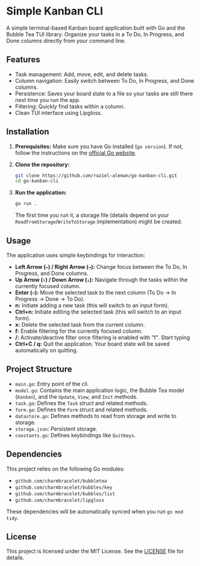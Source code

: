 # Simple Kanban CLI

A simple terminal-based Kanban board application built with Go and the Bubble Tea TUI library. Organize your tasks in a To Do, In Progress, and Done columns directly from your command line.

## Features

* Task management: Add, move, edit, and delete tasks.
* Column navigation: Easily switch between To Do, In Progress, and Done columns.
* Persistence: Saves your board state to a file so your tasks are still there next time you run the app.
* Filtering: Quickly find tasks within a column.
* Clean TUI interface using Lipgloss.

## Installation

1.  **Prerequisites:** Make sure you have Go installed (`go version`). If not, follow the instructions on the [official Go website](https://golang.org/doc/install).
2.  **Clone the repository:**
    ```bash
    git clone https://github.com/raziel-aleman/go-kanban-cli.git
    cd go-kanban-cli
    ```

3.  **Run the application:**
    ```bash
    go run .
    ```
    The first time you run it, a storage file (details depend on your `ReadFromStorage`/`WriteToStorage` implementation) might be created.

## Usage

The application uses simple keybindings for interaction:

* **Left Arrow (`←`) / Right Arrow (`→`):** Change focus between the To Do, In Progress, and Done columns.
* **Up Arrow (`↑`) / Down Arrow (`↓`):** Navigate through the tasks within the currently focused column.
* **Enter (`⏎`):** Move the selected task to the next column (To Do -> In Progress -> Done -> To Do).
* **n:** Initiate adding a new task (this will switch to an input form).
* **Ctrl+n:** Initiate editing the selected task (this will switch to an input form).
* **x:** Delete the selected task from the current column.
* **f:** Enable filtering for the currently focused column.
* **/:** Activate/deactive filter once filtering is enabled with "f". Start typing 
* **Ctrl+C / q:** Quit the application. Your board state will be saved automatically on quitting.

## Project Structure

* `main.go`: Entry point of the cli.
* `model.go`: Contains the main application logic, the Bubble Tea model (`Kanban`), and the `Update`, `View`, and `Init` methods.
* `task.go`: Defines the `Task` struct and related methods.
* `form.go`: Defines the `Form` struct and related methods.
* `datastore.go`: Defines methods to read from storage and write to storage.
* `storage.json`: Persistent storage.
* `constants.go`: Defines keybindings like `QuitKeys`.

## Dependencies

This project relies on the following Go modules:

* `github.com/charmbracelet/bubbletea`
* `github.com/charmbracelet/bubbles/key`
* `github.com/charmbracelet/bubbles/list`
* `github.com/charmbracelet/lipgloss`

These dependencies will be automatically synced when you run `go mod tidy`.

## License

This project is licensed under the MIT License. See the [LICENSE](LICENSE) file for details.